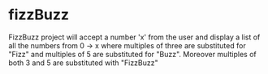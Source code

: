 # fizzBuzz
FizzBuzz project will accept a number 'x' from the user and display a 
list of all the numbers from 0 -> x where multiples of three are substituted
for "Fizz" and multiples of 5 are substituted for "Buzz".
Moreover multiples of both 3 and 5 are substituted with "FizzBuzz" 
